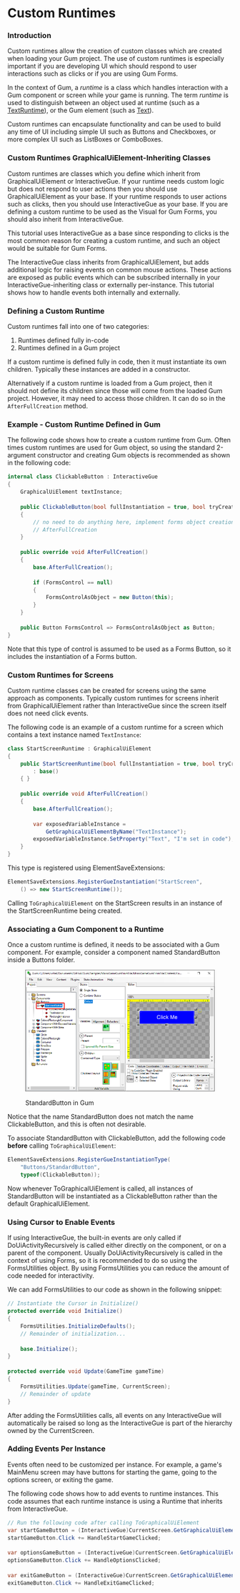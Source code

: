 # Custom Runtimes

### Introduction

Custom runtimes allow the creation of custom classes which are created when loading your Gum project. The use of custom runtimes is especially important if you are developing UI which should respond to user interactions such as clicks or if you are using Gum Forms.

In the context of Gum, a _runtime_ is a class which handles interaction with a Gum component or screen while your game is running. The term _runtime_ is used to distinguish between an object used at runtime (such as a [TextRuntime](../gum-code-reference/textruntime/)), or the Gum element (such as [Text](../../gum-tool/gum-elements/text/)).

Custom runtimes can encapsulate functionality and can be used to build any time of UI including simple UI such as Buttons and Checkboxes, or more complex UI such as ListBoxes or ComboBoxes.

### Custom Runtimes GraphicalUiElement-Inheriting Classes

Custom runtimes are classes which you define which inherit from GraphicalUiElement or InteractiveGue. If your runtime needs custom logic but does not respond to user actions then you should use GraphicalUiElement as your base. If your runtime responds to user actions such as clicks, then you should use InteractiveGue as your base. If you are defining a custom runtime to be used as the Visual for Gum Forms, you should also inherit from InteractiveGue.

This tutorial uses InteractiveGue as a base since responding to clicks is the most common reason for creating a custom runtime, and such an object would be suitable for Gum Forms.

The InteractiveGue class inherits from GraphicalUiElement, but adds additional logic for raising events on common mouse actions. These actions are exposed as public events which can be subscribed internally in your InteractiveGue-inheriting class or externally per-instance. This tutorial shows how to handle events both internally and externally.

### Defining a Custom Runtime

Custom runtimes fall into one of two categories:

1. Runtimes defined fully in-code
2. Runtimes defined in a Gum project

If a custom runtime is defined fully in code, then it must instantiate its own children. Typically these instances are added in a constructor.

Alternatively if a custom runtime is loaded from a Gum project, then it should not define its children since those will come from the loaded Gum project. However, it may need to access those children. It can do so in the `AfterFullCreation` method.

### Example - Custom Runtime Defined in Gum

The following code shows how to create a custom runtime from Gum. Often times custom runtimes are used for Gum object, so using the standard 2-argument constructor and creating Gum objects is recommended as shown in the following code:

```csharp
internal class ClickableButton : InteractiveGue
{
    GraphicalUiElement textInstance;

    public ClickableButton(bool fullInstantiation = true, bool tryCreateFormsObject = true) : base() 
    {
        // no need to do anything here, implement forms object creation in
        // AfterFullCreation
    }
    
    public override void AfterFullCreation()
    {
        base.AfterFullCreation();

        if (FormsControl == null)
        {
            FormsControlAsObject = new Button(this);
        }
    }
    
    public Button FormsControl => FormsControlAsObject as Button;
}
```

Note that this type of control is assumed to be used as a Forms Button, so it includes the instantiation of a Forms button.

### Custom Runtimes for Screens

Custom runtime classes can be created for screens using the same approach as components. Typically custom runtimes for screens inherit from GraphicalUiElement rather than InteractiveGue since the screen itself does not need click events.

The following code is an example of a custom runtime for a screen which contains a text instance named `TextInstance`:

```csharp
class StartScreenRuntime : GraphicalUiElement
{
    public StartScreenRuntime(bool fullInstantiation = true, bool tryCreateFormsObject = true)
        : base()
    { }

    public override void AfterFullCreation()
    {
        base.AfterFullCreation();

        var exposedVariableInstance = 
            GetGraphicalUiElementByName("TextInstance");
        exposedVariableInstance.SetProperty("Text", "I'm set in code");
    }
}
```

This type is registered using ElementSaveExtensions:

```csharp
ElementSaveExtensions.RegisterGueInstantiation("StartScreen",
    () => new StartScreenRuntime());
```

Calling `ToGraphicalUiElement` on the StartScreen results in an instance of the StartScreenRuntime being created.

### Associating a Gum Component to a Runtime

Once a custom runtime is defined, it needs to be associated with a Gum component. For example, consider a component named StandardButton inside a Buttons folder.

<figure><img src="../../.gitbook/assets/image (8) (1) (1).png" alt=""><figcaption><p>StandardButton in Gum</p></figcaption></figure>

Notice that the name StandardButton does not match the name ClickableButton, and this is often not desirable.

To associate StandardButton with ClickableButton, add the following code **before** calling `ToGraphicalUiElement`:

```csharp
ElementSaveExtensions.RegisterGueInstantiationType(
    "Buttons/StandardButton", 
    typeof(ClickableButton));
```

Now whenever ToGraphicalUiElement is called, all instances of StandardButton will be instantiated as a ClickableButton rather than the default GraphicalUiElement.

### Using Cursor to Enable Events

If using InteractiveGue, the built-in events are only called if DoUiActivityRecursively is called either directly on the component, or on a parent of the component. Usually DoUiActivityRecursively is called in the context of using Forms, so it is recommended to do so using the FormsUtilities object. By using FormsUtilities you can reduce the amount of code needed for interactivity.

We can add FormsUtilities to our code as shown in the following snippet:

```csharp
// Instantiate the Cursor in Initialize()
protected override void Initialize()
{
    FormsUtilities.InitializeDefaults();
    // Remainder of initialization...

    base.Initialize();
}

protected override void Update(GameTime gameTime)
{
    FormsUtilities.Update(gameTime, CurrentScreen);
    // Remainder of update
}
```

After adding the FormsUtilities calls, all events on any InteractiveGue will automatically be raised so long as the InteractiveGue is part of the hierarchy owned by the CurrentScreen.

### Adding Events Per Instance

Events often need to be customized per instance. For example, a game's MainMenu screen may have buttons for starting the game, going to the options screen, or exiting the game.&#x20;

The following code shows how to add events to runtime instances. This code assumes that each runtime instance is using a Runtime that inherits from InteractiveGue.

```csharp
// Run the following code after calling ToGraphicalUiElement
var startGameButton = (InteractiveGue)CurrentScreen.GetGraphicalUiElementByName("StartButton");
startGameButton.Click += HandleStartGameClicked;

var optionsGameButton = (InteractiveGue)CurrentScreen.GetGraphicalUiElementByName("OptionsButton");
optionsGameButton.Click += HandleOptionsClicked;

var exitGameButton = (InteractiveGue)CurrentScreen.GetGraphicalUiElementByName("ExitGameButton");
exitGameButton.Click += HandleExitGameClicked;
```
